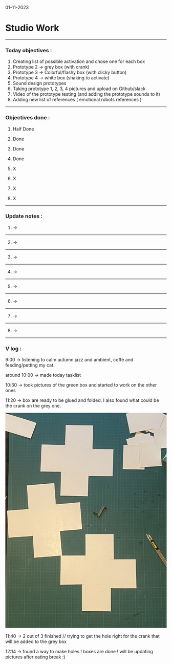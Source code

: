 01-11-2023
# Studio Work 

---

### Today objectives :
1. Creating list of possible activation and chose one for each box
2. Prototype 2 -> grey box (with crank)
3. Prototype 3 -> Colorful/flashy box (with clicky button)
4. Prototype 4 -> white box (shaking to activate)
5. Sound design prototypes
6. Taking prototype 1, 2, 3, 4 pictures and upload on Github/slack
7. Video of the prototype testing (and adding the prototype sounds to it)
8. Adding new list of references ( emotional robots references )

---

### Objectives done : 

1. Half Done

2. Done

3. Done

4. Done

5. X 

6. X

7. X

8. X

---

### Update notes : 

1. -> 

---

2. -> 

---

3. -> 

---

4. -> 

---

5. ->

---

6. ->

---

7. ->

---
8. ->

---

### V log :

9:00 -> listening to calm autumn jazz and ambient, coffe and feeding/petting my cat.

around 10:00 -> made today tasklist

10:30 -> took pictures of the green box and started to work on the other ones

11:20 -> box are ready to be glued and folded. I also found what could be the crank on the grey one.

![boxCutout](images/box-proto-cutout.jpg)

11:40 -> 2 out of 3 finished // trying to get the hole right for the crank that will be added to the grey box

12:14 -> found a way to make holes ! boxes are done ! will be updating pictures after eating break :) 
